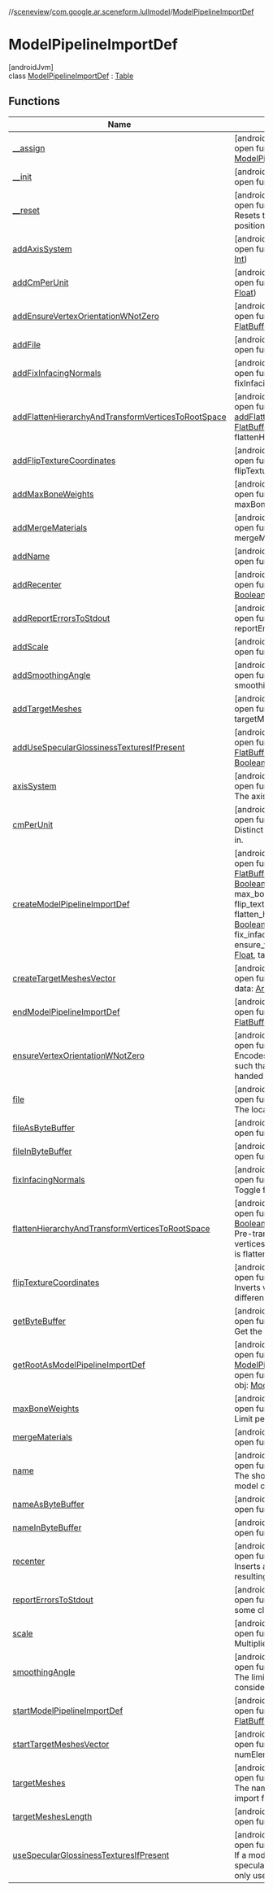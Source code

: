 //[sceneview](../../../index.md)/[com.google.ar.sceneform.lullmodel](../index.md)/[ModelPipelineImportDef](index.md)

# ModelPipelineImportDef

[androidJvm]\
class [ModelPipelineImportDef](index.md) : [Table](../../com.google.flatbuffers/-table/index.md)

## Functions

| Name | Summary |
|---|---|
| [__assign](__assign.md) | [androidJvm]<br>open fun [__assign](__assign.md)(_i: [Int](https://kotlinlang.org/api/latest/jvm/stdlib/kotlin/-int/index.html), _bb: [ByteBuffer](https://developer.android.com/reference/kotlin/java/nio/ByteBuffer.html)): [ModelPipelineImportDef](index.md) |
| [__init](__init.md) | [androidJvm]<br>open fun [__init](__init.md)(_i: [Int](https://kotlinlang.org/api/latest/jvm/stdlib/kotlin/-int/index.html), _bb: [ByteBuffer](https://developer.android.com/reference/kotlin/java/nio/ByteBuffer.html)) |
| [__reset](../../com.google.flatbuffers/-table/__reset.md) | [androidJvm]<br>open fun [__reset](../../com.google.flatbuffers/-table/__reset.md)()<br>Resets the internal state with a null ByteBuffer and a zero position. |
| [addAxisSystem](add-axis-system.md) | [androidJvm]<br>open fun [addAxisSystem](add-axis-system.md)(builder: [FlatBufferBuilder](../../com.google.flatbuffers/-flat-buffer-builder/index.md), axisSystem: [Int](https://kotlinlang.org/api/latest/jvm/stdlib/kotlin/-int/index.html)) |
| [addCmPerUnit](add-cm-per-unit.md) | [androidJvm]<br>open fun [addCmPerUnit](add-cm-per-unit.md)(builder: [FlatBufferBuilder](../../com.google.flatbuffers/-flat-buffer-builder/index.md), cmPerUnit: [Float](https://kotlinlang.org/api/latest/jvm/stdlib/kotlin/-float/index.html)) |
| [addEnsureVertexOrientationWNotZero](add-ensure-vertex-orientation-w-not-zero.md) | [androidJvm]<br>open fun [addEnsureVertexOrientationWNotZero](add-ensure-vertex-orientation-w-not-zero.md)(builder: [FlatBufferBuilder](../../com.google.flatbuffers/-flat-buffer-builder/index.md), ensureVertexOrientationWNotZero: [Boolean](https://kotlinlang.org/api/latest/jvm/stdlib/kotlin/-boolean/index.html)) |
| [addFile](add-file.md) | [androidJvm]<br>open fun [addFile](add-file.md)(builder: [FlatBufferBuilder](../../com.google.flatbuffers/-flat-buffer-builder/index.md), fileOffset: [Int](https://kotlinlang.org/api/latest/jvm/stdlib/kotlin/-int/index.html)) |
| [addFixInfacingNormals](add-fix-infacing-normals.md) | [androidJvm]<br>open fun [addFixInfacingNormals](add-fix-infacing-normals.md)(builder: [FlatBufferBuilder](../../com.google.flatbuffers/-flat-buffer-builder/index.md), fixInfacingNormals: [Boolean](https://kotlinlang.org/api/latest/jvm/stdlib/kotlin/-boolean/index.html)) |
| [addFlattenHierarchyAndTransformVerticesToRootSpace](add-flatten-hierarchy-and-transform-vertices-to-root-space.md) | [androidJvm]<br>open fun [addFlattenHierarchyAndTransformVerticesToRootSpace](add-flatten-hierarchy-and-transform-vertices-to-root-space.md)(builder: [FlatBufferBuilder](../../com.google.flatbuffers/-flat-buffer-builder/index.md), flattenHierarchyAndTransformVerticesToRootSpace: [Boolean](https://kotlinlang.org/api/latest/jvm/stdlib/kotlin/-boolean/index.html)) |
| [addFlipTextureCoordinates](add-flip-texture-coordinates.md) | [androidJvm]<br>open fun [addFlipTextureCoordinates](add-flip-texture-coordinates.md)(builder: [FlatBufferBuilder](../../com.google.flatbuffers/-flat-buffer-builder/index.md), flipTextureCoordinates: [Boolean](https://kotlinlang.org/api/latest/jvm/stdlib/kotlin/-boolean/index.html)) |
| [addMaxBoneWeights](add-max-bone-weights.md) | [androidJvm]<br>open fun [addMaxBoneWeights](add-max-bone-weights.md)(builder: [FlatBufferBuilder](../../com.google.flatbuffers/-flat-buffer-builder/index.md), maxBoneWeights: [Int](https://kotlinlang.org/api/latest/jvm/stdlib/kotlin/-int/index.html)) |
| [addMergeMaterials](add-merge-materials.md) | [androidJvm]<br>open fun [addMergeMaterials](add-merge-materials.md)(builder: [FlatBufferBuilder](../../com.google.flatbuffers/-flat-buffer-builder/index.md), mergeMaterials: [Boolean](https://kotlinlang.org/api/latest/jvm/stdlib/kotlin/-boolean/index.html)) |
| [addName](add-name.md) | [androidJvm]<br>open fun [addName](add-name.md)(builder: [FlatBufferBuilder](../../com.google.flatbuffers/-flat-buffer-builder/index.md), nameOffset: [Int](https://kotlinlang.org/api/latest/jvm/stdlib/kotlin/-int/index.html)) |
| [addRecenter](add-recenter.md) | [androidJvm]<br>open fun [addRecenter](add-recenter.md)(builder: [FlatBufferBuilder](../../com.google.flatbuffers/-flat-buffer-builder/index.md), recenter: [Boolean](https://kotlinlang.org/api/latest/jvm/stdlib/kotlin/-boolean/index.html)) |
| [addReportErrorsToStdout](add-report-errors-to-stdout.md) | [androidJvm]<br>open fun [addReportErrorsToStdout](add-report-errors-to-stdout.md)(builder: [FlatBufferBuilder](../../com.google.flatbuffers/-flat-buffer-builder/index.md), reportErrorsToStdout: [Boolean](https://kotlinlang.org/api/latest/jvm/stdlib/kotlin/-boolean/index.html)) |
| [addScale](add-scale.md) | [androidJvm]<br>open fun [addScale](add-scale.md)(builder: [FlatBufferBuilder](../../com.google.flatbuffers/-flat-buffer-builder/index.md), scale: [Float](https://kotlinlang.org/api/latest/jvm/stdlib/kotlin/-float/index.html)) |
| [addSmoothingAngle](add-smoothing-angle.md) | [androidJvm]<br>open fun [addSmoothingAngle](add-smoothing-angle.md)(builder: [FlatBufferBuilder](../../com.google.flatbuffers/-flat-buffer-builder/index.md), smoothingAngle: [Float](https://kotlinlang.org/api/latest/jvm/stdlib/kotlin/-float/index.html)) |
| [addTargetMeshes](add-target-meshes.md) | [androidJvm]<br>open fun [addTargetMeshes](add-target-meshes.md)(builder: [FlatBufferBuilder](../../com.google.flatbuffers/-flat-buffer-builder/index.md), targetMeshesOffset: [Int](https://kotlinlang.org/api/latest/jvm/stdlib/kotlin/-int/index.html)) |
| [addUseSpecularGlossinessTexturesIfPresent](add-use-specular-glossiness-textures-if-present.md) | [androidJvm]<br>open fun [addUseSpecularGlossinessTexturesIfPresent](add-use-specular-glossiness-textures-if-present.md)(builder: [FlatBufferBuilder](../../com.google.flatbuffers/-flat-buffer-builder/index.md), useSpecularGlossinessTexturesIfPresent: [Boolean](https://kotlinlang.org/api/latest/jvm/stdlib/kotlin/-boolean/index.html)) |
| [axisSystem](axis-system.md) | [androidJvm]<br>open fun [axisSystem](axis-system.md)(): [Int](https://kotlinlang.org/api/latest/jvm/stdlib/kotlin/-int/index.html)<br>The axis system used by the model asset. |
| [cmPerUnit](cm-per-unit.md) | [androidJvm]<br>open fun [cmPerUnit](cm-per-unit.md)(): [Float](https://kotlinlang.org/api/latest/jvm/stdlib/kotlin/-float/index.html)<br>Distinct from 'scale'; defines the unit we expect positions to be in. |
| [createModelPipelineImportDef](create-model-pipeline-import-def.md) | [androidJvm]<br>open fun [createModelPipelineImportDef](create-model-pipeline-import-def.md)(builder: [FlatBufferBuilder](../../com.google.flatbuffers/-flat-buffer-builder/index.md), nameOffset: [Int](https://kotlinlang.org/api/latest/jvm/stdlib/kotlin/-int/index.html), fileOffset: [Int](https://kotlinlang.org/api/latest/jvm/stdlib/kotlin/-int/index.html), recenter: [Boolean](https://kotlinlang.org/api/latest/jvm/stdlib/kotlin/-boolean/index.html), scale: [Float](https://kotlinlang.org/api/latest/jvm/stdlib/kotlin/-float/index.html), axis_system: [Int](https://kotlinlang.org/api/latest/jvm/stdlib/kotlin/-int/index.html), smoothing_angle: [Float](https://kotlinlang.org/api/latest/jvm/stdlib/kotlin/-float/index.html), max_bone_weights: [Int](https://kotlinlang.org/api/latest/jvm/stdlib/kotlin/-int/index.html), report_errors_to_stdout: [Boolean](https://kotlinlang.org/api/latest/jvm/stdlib/kotlin/-boolean/index.html), flip_texture_coordinates: [Boolean](https://kotlinlang.org/api/latest/jvm/stdlib/kotlin/-boolean/index.html), flatten_hierarchy_and_transform_vertices_to_root_space: [Boolean](https://kotlinlang.org/api/latest/jvm/stdlib/kotlin/-boolean/index.html), use_specular_glossiness_textures_if_present: [Boolean](https://kotlinlang.org/api/latest/jvm/stdlib/kotlin/-boolean/index.html), fix_infacing_normals: [Boolean](https://kotlinlang.org/api/latest/jvm/stdlib/kotlin/-boolean/index.html), ensure_vertex_orientation_w_not_zero: [Boolean](https://kotlinlang.org/api/latest/jvm/stdlib/kotlin/-boolean/index.html), cm_per_unit: [Float](https://kotlinlang.org/api/latest/jvm/stdlib/kotlin/-float/index.html), target_meshesOffset: [Int](https://kotlinlang.org/api/latest/jvm/stdlib/kotlin/-int/index.html), merge_materials: [Boolean](https://kotlinlang.org/api/latest/jvm/stdlib/kotlin/-boolean/index.html)): [Int](https://kotlinlang.org/api/latest/jvm/stdlib/kotlin/-int/index.html) |
| [createTargetMeshesVector](create-target-meshes-vector.md) | [androidJvm]<br>open fun [createTargetMeshesVector](create-target-meshes-vector.md)(builder: [FlatBufferBuilder](../../com.google.flatbuffers/-flat-buffer-builder/index.md), data: [Array](https://kotlinlang.org/api/latest/jvm/stdlib/kotlin/-array/index.html)&lt;[Int](https://kotlinlang.org/api/latest/jvm/stdlib/kotlin/-int/index.html)&gt;): [Int](https://kotlinlang.org/api/latest/jvm/stdlib/kotlin/-int/index.html) |
| [endModelPipelineImportDef](end-model-pipeline-import-def.md) | [androidJvm]<br>open fun [endModelPipelineImportDef](end-model-pipeline-import-def.md)(builder: [FlatBufferBuilder](../../com.google.flatbuffers/-flat-buffer-builder/index.md)): [Int](https://kotlinlang.org/api/latest/jvm/stdlib/kotlin/-int/index.html) |
| [ensureVertexOrientationWNotZero](ensure-vertex-orientation-w-not-zero.md) | [androidJvm]<br>open fun [ensureVertexOrientationWNotZero](ensure-vertex-orientation-w-not-zero.md)(): [Boolean](https://kotlinlang.org/api/latest/jvm/stdlib/kotlin/-boolean/index.html)<br>Encodes a sign into the w value of the orientation quaternion such that >0 implies a right handed space, and <0 implies a left handed space. |
| [file](file.md) | [androidJvm]<br>open fun [file](file.md)(): [String](https://developer.android.com/reference/kotlin/java/lang/String.html)<br>The location of disk of the asset. |
| [fileAsByteBuffer](file-as-byte-buffer.md) | [androidJvm]<br>open fun [fileAsByteBuffer](file-as-byte-buffer.md)(): [ByteBuffer](https://developer.android.com/reference/kotlin/java/nio/ByteBuffer.html) |
| [fileInByteBuffer](file-in-byte-buffer.md) | [androidJvm]<br>open fun [fileInByteBuffer](file-in-byte-buffer.md)(_bb: [ByteBuffer](https://developer.android.com/reference/kotlin/java/nio/ByteBuffer.html)): [ByteBuffer](https://developer.android.com/reference/kotlin/java/nio/ByteBuffer.html) |
| [fixInfacingNormals](fix-infacing-normals.md) | [androidJvm]<br>open fun [fixInfacingNormals](fix-infacing-normals.md)(): [Boolean](https://kotlinlang.org/api/latest/jvm/stdlib/kotlin/-boolean/index.html)<br>Toggle for Assimp's aiProcess_FixInfacingNormals process. |
| [flattenHierarchyAndTransformVerticesToRootSpace](flatten-hierarchy-and-transform-vertices-to-root-space.md) | [androidJvm]<br>open fun [flattenHierarchyAndTransformVerticesToRootSpace](flatten-hierarchy-and-transform-vertices-to-root-space.md)(): [Boolean](https://kotlinlang.org/api/latest/jvm/stdlib/kotlin/-boolean/index.html)<br>Pre-transforms vertices by their node hierarchy so that all vertices are in the same object-space, and the node hierarchy is flattened. |
| [flipTextureCoordinates](flip-texture-coordinates.md) | [androidJvm]<br>open fun [flipTextureCoordinates](flip-texture-coordinates.md)(): [Boolean](https://kotlinlang.org/api/latest/jvm/stdlib/kotlin/-boolean/index.html)<br>Inverts vertical texture coordinates when enabled (D3D/OGL difference). |
| [getByteBuffer](../../com.google.flatbuffers/-table/get-byte-buffer.md) | [androidJvm]<br>open fun [getByteBuffer](../../com.google.flatbuffers/-table/get-byte-buffer.md)(): [ByteBuffer](https://developer.android.com/reference/kotlin/java/nio/ByteBuffer.html)<br>Get the underlying ByteBuffer. |
| [getRootAsModelPipelineImportDef](get-root-as-model-pipeline-import-def.md) | [androidJvm]<br>open fun [getRootAsModelPipelineImportDef](get-root-as-model-pipeline-import-def.md)(_bb: [ByteBuffer](https://developer.android.com/reference/kotlin/java/nio/ByteBuffer.html)): [ModelPipelineImportDef](index.md)<br>open fun [getRootAsModelPipelineImportDef](get-root-as-model-pipeline-import-def.md)(_bb: [ByteBuffer](https://developer.android.com/reference/kotlin/java/nio/ByteBuffer.html), obj: [ModelPipelineImportDef](index.md)): [ModelPipelineImportDef](index.md) |
| [maxBoneWeights](max-bone-weights.md) | [androidJvm]<br>open fun [maxBoneWeights](max-bone-weights.md)(): [Int](https://kotlinlang.org/api/latest/jvm/stdlib/kotlin/-int/index.html)<br>Limit per-vertex bone weights to the N most significant bones. |
| [mergeMaterials](merge-materials.md) | [androidJvm]<br>open fun [mergeMaterials](merge-materials.md)(): [Boolean](https://kotlinlang.org/api/latest/jvm/stdlib/kotlin/-boolean/index.html) |
| [name](name.md) | [androidJvm]<br>open fun [name](name.md)(): [String](https://developer.android.com/reference/kotlin/java/lang/String.html)<br>The short name of the asset that is referenced by the individual model components (eg. |
| [nameAsByteBuffer](name-as-byte-buffer.md) | [androidJvm]<br>open fun [nameAsByteBuffer](name-as-byte-buffer.md)(): [ByteBuffer](https://developer.android.com/reference/kotlin/java/nio/ByteBuffer.html) |
| [nameInByteBuffer](name-in-byte-buffer.md) | [androidJvm]<br>open fun [nameInByteBuffer](name-in-byte-buffer.md)(_bb: [ByteBuffer](https://developer.android.com/reference/kotlin/java/nio/ByteBuffer.html)): [ByteBuffer](https://developer.android.com/reference/kotlin/java/nio/ByteBuffer.html) |
| [recenter](recenter.md) | [androidJvm]<br>open fun [recenter](recenter.md)(): [Boolean](https://kotlinlang.org/api/latest/jvm/stdlib/kotlin/-boolean/index.html)<br>Inserts an extra node into the asset hierarchy so that the resulting model is centered around the origin. |
| [reportErrorsToStdout](report-errors-to-stdout.md) | [androidJvm]<br>open fun [reportErrorsToStdout](report-errors-to-stdout.md)(): [Boolean](https://kotlinlang.org/api/latest/jvm/stdlib/kotlin/-boolean/index.html)<br>some clients do not use LOG to report errors |
| [scale](scale.md) | [androidJvm]<br>open fun [scale](scale.md)(): [Float](https://kotlinlang.org/api/latest/jvm/stdlib/kotlin/-float/index.html)<br>Multiplier applied to the model to change its scale. |
| [smoothingAngle](smoothing-angle.md) | [androidJvm]<br>open fun [smoothingAngle](smoothing-angle.md)(): [Float](https://kotlinlang.org/api/latest/jvm/stdlib/kotlin/-float/index.html)<br>The limit angle (in degrees) between two normals being considered for tangent space smoothing. |
| [startModelPipelineImportDef](start-model-pipeline-import-def.md) | [androidJvm]<br>open fun [startModelPipelineImportDef](start-model-pipeline-import-def.md)(builder: [FlatBufferBuilder](../../com.google.flatbuffers/-flat-buffer-builder/index.md)) |
| [startTargetMeshesVector](start-target-meshes-vector.md) | [androidJvm]<br>open fun [startTargetMeshesVector](start-target-meshes-vector.md)(builder: [FlatBufferBuilder](../../com.google.flatbuffers/-flat-buffer-builder/index.md), numElems: [Int](https://kotlinlang.org/api/latest/jvm/stdlib/kotlin/-int/index.html)) |
| [targetMeshes](target-meshes.md) | [androidJvm]<br>open fun [targetMeshes](target-meshes.md)(j: [Int](https://kotlinlang.org/api/latest/jvm/stdlib/kotlin/-int/index.html)): [String](https://developer.android.com/reference/kotlin/java/lang/String.html)<br>The names of the nodes that contain the target meshes to import from the asset. |
| [targetMeshesLength](target-meshes-length.md) | [androidJvm]<br>open fun [targetMeshesLength](target-meshes-length.md)(): [Int](https://kotlinlang.org/api/latest/jvm/stdlib/kotlin/-int/index.html) |
| [useSpecularGlossinessTexturesIfPresent](use-specular-glossiness-textures-if-present.md) | [androidJvm]<br>open fun [useSpecularGlossinessTexturesIfPresent](use-specular-glossiness-textures-if-present.md)(): [Boolean](https://kotlinlang.org/api/latest/jvm/stdlib/kotlin/-boolean/index.html)<br>If a model contains both metallic-roughness textures and specular-glossiness textures, this flag causes the import to only use the specular-glossiness textures. |
